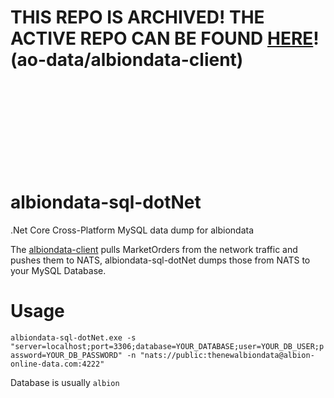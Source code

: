 
# THIS REPO IS ARCHIVED! THE ACTIVE REPO CAN BE FOUND [HERE](https://github.com/ao-data/albiondata-client)! (ao-data/albiondata-client)
<br/><br/><br/><br/><br/><br/><br/><br/>

# albiondata-sql-dotNet
.Net Core Cross-Platform MySQL data dump for albiondata

The [albiondata-client](https://github.com/ao-data/albiondata-client) pulls MarketOrders from the network traffic
and pushes them to NATS, albiondata-sql-dotNet dumps those from NATS to your MySQL Database.

# Usage
`albiondata-sql-dotNet.exe -s "server=localhost;port=3306;database=YOUR_DATABASE;user=YOUR_DB_USER;password=YOUR_DB_PASSWORD" -n "nats://public:thenewalbiondata@albion-online-data.com:4222"`

Database is usually `albion`
